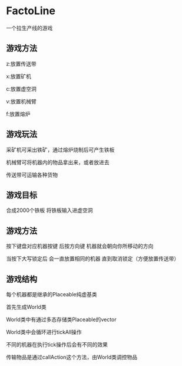 # FactoLine
一个拉生产线的游戏

## 游戏方法


z:放置传送带

x:放置矿机

c:放置虚空洞

v:放置机械臂

f:放置熔炉

## 游戏玩法

采矿机可采出铁矿，通过熔炉烧制后可产生铁板

机械臂可将机器内的物品拿出来，或者放进去

传送带可运输各种货物

## 游戏目标
合成2000个铁板 将铁板输入进虚空洞

## 游戏方法

按下键盘对应机器按键 后按方向键 机器就会朝向你所移动的方向

当按下大写锁定后 会一直放置相同的机器 直到取消锁定（方便放置传送带）

## 游戏结构

每个机器都是继承的Placeable纯虚基类

首先生成World类

World类中有通过多态存储类Placeable的vector

World类中会循环进行tickAll操作

不同的机器在执行tick操作后会有不同的效果

传输物品是通过callAction这个方法，由World类调控物品
